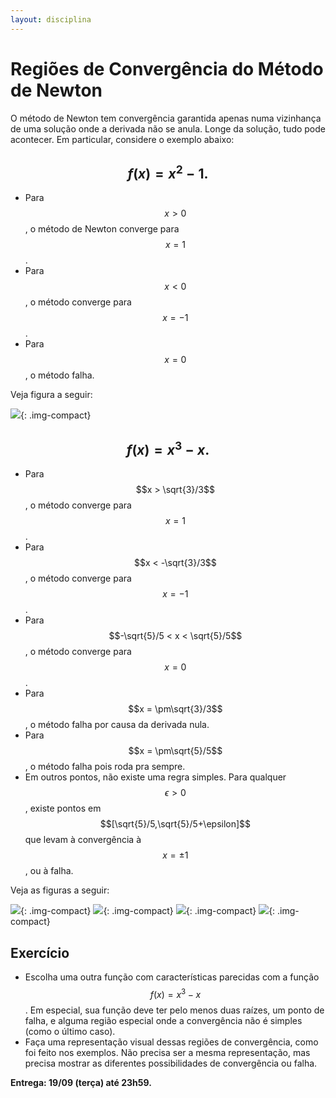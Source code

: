 ```yaml
---
layout: disciplina
---
```


# Regiões de Convergência do Método de Newton

O método de Newton tem convergência garantida apenas numa vizinhança de uma
solução onde a derivada não se anula. Longe da solução, tudo pode acontecer.
Em particular, considere o exemplo abaixo:

## $$f(x) = x^2 - 1.$$

- Para $$x > 0$$, o método de Newton converge para $$x = 1$$.
- Para $$x < 0$$, o método converge para $$x = -1$$.
- Para $$x = 0$$, o método falha.

Veja figura a seguir:

![]({{site.baseurl}}/disciplinas/cm103/2017/exemplo1.png){: .img-compact}

## $$f(x) = x^3 - x.$$

- Para $$x > \sqrt{3}/3$$, o método converge para $$x = 1$$.
- Para $$x < -\sqrt{3}/3$$, o método converge para $$x = -1$$.
- Para $$-\sqrt{5}/5 < x < \sqrt{5}/5$$, o método converge para $$x = 0$$.
- Para $$x = \pm\sqrt{3}/3$$, o método falha por causa da derivada nula.
- Para $$x = \pm\sqrt{5}/5$$, o método falha pois roda pra sempre.
- Em outros pontos, não existe uma regra simples. Para qualquer $$\epsilon >
  0$$, existe pontos em $$[\sqrt{5}/5,\sqrt{5}/5+\epsilon]$$ que levam à
  convergência à $$x = \pm 1$$, ou à falha.

Veja as figuras a seguir:

![]({{site.baseurl}}/disciplinas/cm103/2017/exemplo2.png){: .img-compact}
![]({{site.baseurl}}/disciplinas/cm103/2017/exemplo2-z1.png){: .img-compact}
![]({{site.baseurl}}/disciplinas/cm103/2017/exemplo2-z2.png){: .img-compact}
![]({{site.baseurl}}/disciplinas/cm103/2017/exemplo2-z3.png){: .img-compact}

## Exercício

- Escolha uma outra função com características parecidas com a função $$f(x) =
  x^3 - x$$. Em especial, sua função deve ter pelo menos duas raízes, um ponto
  de falha, e alguma região especial onde a convergência não é simples (como
  o último caso).
- Faça uma representação visual dessas regiões de convergência, como foi feito
  nos exemplos. Não precisa ser a mesma representação, mas precisa mostrar as
  diferentes possibilidades de convergência ou falha.

**Entrega: 19/09 (terça) até 23h59.**

